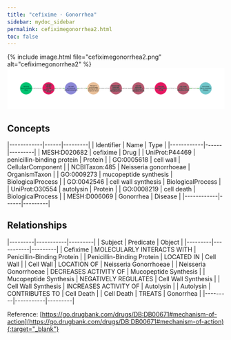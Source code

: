 ```yaml
---
title: "cefixime - Gonorrhea"
sidebar: mydoc_sidebar
permalink: cefiximegonorrhea2.html
toc: false 
---
```


{% include image.html file="cefiximegonorrhea2.png" alt="cefiximegonorrhea2" %}![Path Visualization](/images/cefiximegonorrhea2.png)

## Concepts

|------------|------|---------|
| Identifier | Name | Type    |
|------------|------|---------|
| MESH:D020682 | cefixime | Drug |
| UniProt:P44469 | penicillin-binding protein | Protein |
| GO:0005618 | cell wall | CellularComponent |
| NCBITaxon:485 | Neisseria gonorrhoeae | OrganismTaxon |
| GO:0009273 | mucopeptide synthesis | BiologicalProcess |
| GO:0042546 | cell wall synthesis | BiologicalProcess |
| UniProt:O30554 | autolysin | Protein |
| GO:0008219 | cell death | BiologicalProcess |
| MESH:D006069 | Gonorrhea | Disease |
|------------|------|---------|

## Relationships

|---------|-----------|---------|
| Subject | Predicate | Object  |
|---------|-----------|---------|
| Cefixime | MOLECULARLY INTERACTS WITH | Penicillin-Binding Protein |
| Penicillin-Binding Protein | LOCATED IN | Cell Wall |
| Cell Wall | LOCATION OF | Neisseria Gonorrhoeae |
| Neisseria Gonorrhoeae | DECREASES ACTIVITY OF | Mucopeptide Synthesis |
| Mucopeptide Synthesis | NEGATIVELY REGULATES | Cell Wall Synthesis |
| Cell Wall Synthesis | INCREASES ACTIVITY OF | Autolysin |
| Autolysin | CONTRIBUTES TO | Cell Death |
| Cell Death | TREATS | Gonorrhea |
|---------|-----------|---------|

Reference: [https://go.drugbank.com/drugs/DB:DB00671#mechanism-of-action](https://go.drugbank.com/drugs/DB:DB00671#mechanism-of-action){:target="_blank"}